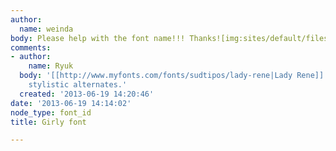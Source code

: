 ```yaml
---
author:
  name: weinda
body: Please help with the font name!!! Thanks![img:sites/default/files/old-images/cover_4542.png]
comments:
- author:
    name: Ryuk
  body: '[[http://www.myfonts.com/fonts/sudtipos/lady-rene|Lady Rene]] using some
    stylistic alternates.'
  created: '2013-06-19 14:20:46'
date: '2013-06-19 14:14:02'
node_type: font_id
title: Girly font

---
```

